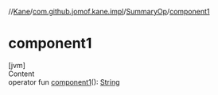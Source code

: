 //[Kane](../../index.md)/[com.github.jomof.kane.impl](../index.md)/[SummaryOp](index.md)/[component1](component1.md)



# component1  
[jvm]  
Content  
operator fun [component1](component1.md)(): [String](https://kotlinlang.org/api/latest/jvm/stdlib/kotlin/-string/index.html)  



